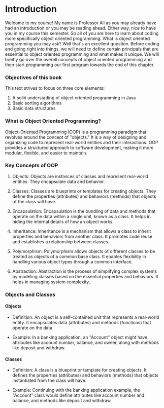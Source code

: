 # Introduction

Welcome to my course! My name is Professor Ali as you may already have had an introduction or you may be reading ahead. Either way, nice to have you in my course this semester. So all of you are here to learn about coding more specifically object oriented programming. What is object oriented programming you may ask? Well that's an excellent question. Before coding and going right into things, we will need to define certain principals that are essential to object oriented programming and what makes it unique. We will breifly go over the overall concepts of object oriented programming and then start programming our first program towards the end of this chapter.  

### Objectives of this book 

This text strives to focus on three core elements:

1) A solid understading of object oriented programming in Java 
2) Basic sorting algorithms
3) Basic data structures 

### What is Object Oriented Programming?

Object-Oriented Programming (OOP) is a programming paradigm that revolves around the concept of "objects." It is a way of designing and organizing code to represent real-world entities and their interactions. OOP provides a structured approach to software development, making it more modular, flexible, and easier to maintain.

### Key Concepts of OOP

1. Objects: Objects are instances of classes and represent real-world entities. They encapsulate data and behavior.

2. Classes: Classes are blueprints or templates for creating objects. They define the properties (attributes) and behaviors (methods) that objects of the class will have.

3. Encapsulation: Encapsulation is the bundling of data and methods that operate on the data within a single unit, known as a class. It helps in hiding the internal details of how an object works.

4. Inheritance: Inheritance is a mechanism that allows a class to inherit properties and behaviors from another class. It promotes code reuse and establishes a relationship between classes.

5. Polymorphism: Polymorphism allows objects of different classes to be treated as objects of a common base class. It enables flexibility in handling various object types through a common interface.

6. Abstraction: Abstraction is the process of simplifying complex systems by modeling classes based on the essential properties and behaviors. It helps in managing system complexity.

### Objects and Classes

#### Objects 

- Definition: An object is a self-contained unit that represents a real-world entity. It encapsulates data (attributes) and methods (functions) that operate on the data.

- Example: In a banking application, an "Account" object might have attributes like account number, balance, and owner, along with methods like deposit and withdraw.

#### Classes

- Definition: A class is a blueprint or template for creating objects. It defines the properties (attributes) and behaviors (methods) that objects instantiated from the class will have.

- Example: Continuing with the banking application example, the "Account" class would define attributes like account number and balance, and methods like deposit and withdraw.


